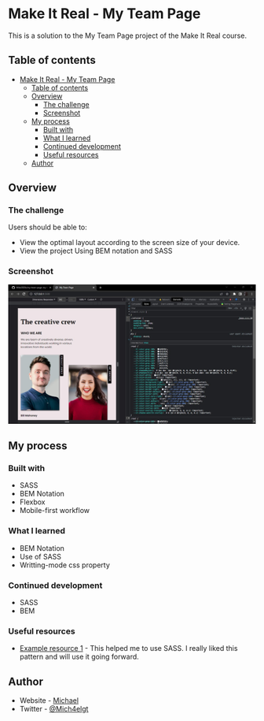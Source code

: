 # Make It Real - My Team Page

This is a solution to the My Team Page project of the Make It Real course.

## Table of contents

- [Make It Real - My Team Page](#make-it-real---my-team-page)
  - [Table of contents](#table-of-contents)
  - [Overview](#overview)
    - [The challenge](#the-challenge)
    - [Screenshot](#screenshot)
  - [My process](#my-process)
    - [Built with](#built-with)
    - [What I learned](#what-i-learned)
    - [Continued development](#continued-development)
    - [Useful resources](#useful-resources)
  - [Author](#author)


## Overview

### The challenge

Users should be able to:

- View the optimal layout according to the screen size of your device.
- View the project Using BEM notation and SASS

### Screenshot

![](./Screenshot%202023-04-23%20190218.jpg)



## My process

### Built with

- SASS
- BEM Notation
- Flexbox
- Mobile-first workflow

### What I learned

- BEM Notation
- Use of SASS 
- Writting-mode css property 
### Continued development

- SASS
- BEM

### Useful resources

- [Example resource 1](https://sass-lang.com/guide) - This helped me to use SASS. I really liked this pattern and will use it going forward.
## Author

- Website - [Michael](https://github.com/Mike2020x)
- Twitter - [@Mich4elgt](https://twitter.com/Mich4elgt)